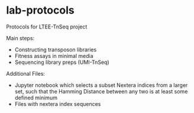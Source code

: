 # lab-protocols

Protocols for LTEE-TnSeq project

Main steps:

- Constructing transposon libraries
- Fitness assays in minimal media
- Sequencing library preps (UMI-TnSeq)

Additional Files:

- Jupyter notebook which selects a subset Nextera indices from a larger set, such that the Hamming Distance between any two is at least some defined minimum
- Files with nextera index sequences
